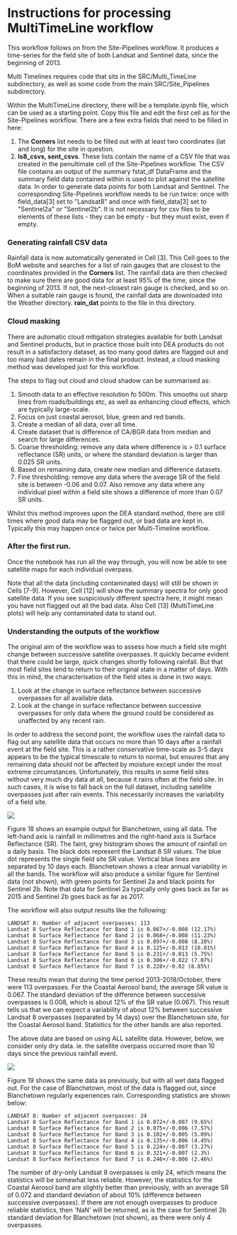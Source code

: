 <H1>Instructions for processing MultiTimeLine workflow</H1>

This workflow follows on from the Site-Pipelines workflow. It produces a
time-series for the field site of both Landsat and Sentinel data, since the
beginning of 2013.

Multi Timelines requires code that sits in the SRC/Multi_TimeLine
subdirectory, as well as some code from the main SRC/Site_Pipelines
subdirectory.

Within the MultiTimeLine directory, there will be a template.ipynb file,
which can be used as a starting point. Copy this file and edit the first cell
as for the Site-Pipelines workflow. There are a few extra fields that need to
be filled in here:
<OL>
    <LI>The <B>Corners</B> list needs to be filled out with at least two
        coordinates (lat and long) for the site in question.</LI>
    <LI><B>ls8_csvs, sent_csvs</B>. These lists contain the name of a CSV file
        that was created in the penultimate cell of the Site-Pipelines workflow.
        The CSV file contains an output of the summary fstat_df DataFrame and
        the summary field data contained within is used to plot against the
        satellite data. In order to generate data points for both Landsat and
        Sentinel. The corresponding Site-Pipelines workflow needs to be run
        twice: once with field_data[3] set to "Landsat8" and once with
        field_data[3] set to "Sentinel2a" or "Sentinel2b". It is not necessary
        for csv files to be elements of these lists - they can be empty - but
        they must exist, even if empty.</LI>
</OL>

### Generating rainfall CSV data

Rainfall data is now automatically generated in Cell [3]. This Cell goes to the
BoM website and searches for a list of rain gauges that are closest to the
coordinates provided in the <B>Corners</B> list. The rainfall data are then
checked to make sure there are good data for at least 95% of the time, since the
beginning of 2013. If not, the next-closest rain gauge is checked, and so on.
When a suitable rain gauge is found, the rainfall data are downloaded into the
Weather directory. <B>rain_dat</B> points to the file in this directory.

### Cloud masking
There are automatic cloud mitigation strategies available for both Landsat and
Sentinel products, but in practice those built into DEA products do not result
in a satisfactory dataset, as too many good dates are flagged out and too many
bad dates remain in the final product. Instead, a cloud masking method was
developed just for this workflow.<P>

The steps to flag out cloud and cloud shadow can be summarised as:
<OL>
    <LI>Smooth data to an effective resolution fo 500m. This smooths out sharp
        lines from roads/buildings etc, as well as enhancing cloud effects,
        which are typically large-scale.</LI>
    <LI>Focus on just coastal aerosol, blue, green and red bands.</LI>
    <LI>Create a median of all data, over all time.</LI>
    <LI>Create dataset that is difference of CA/BGR data from median and search
        for large differences.</LI>
    <LI>Coarse thresholding: remove any data where difference is > 0.1 surface
        reflectance (SR) units, or where the standard deviation is larger than
        0.025 SR units.</LI>
    <LI>Based on remaining data, create new median and difference
        datasets.</LI>
    <LI>Fine thresholding: remove any data where the average SR of the field
        site is between -0.06 and 0.07. Also remove any data where any
        individual pixel within a field site shows a difference of more than
        0.07 SR units.</LI>
</OL>

Whilst this method improves upon the DEA standard method, there are still times
where good data may be flagged out, or bad data are kept in. Typically this may
happen once or twice per Multi-Timeline workflow.

### After the first run.

Once the notebook has run all the way through, you will now be able to see
satellite maps for each individual overpass.

Note that all the data
(including contaminated days) will still be shown in Cells [7-9]. However,
Cell [12] will show the summary spectra for only good satellite data. If you
see suspiciously different spectra here, it might mean you have not flagged out
all the bad data. Also Cell [13] (MultiTimeLine plots) will help any
contaminated data to stand out.

### Understanding the outputs of the workflow

The original aim of the workflow was to assess how much a field site might
change between successive satellite overpasses. It quickly became evident that
there could be large, quick changes shortly following rainfall. But that most
field sites tend to return to their original state in a matter of days. With
this in mind, the characterisation of the field sites is done in two ways:
<OL>
    <LI>Look at the change in surface reflectance between successive overpasses
        for all available data.</LI>
    <LI>Look at the change in surface reflectance between successive overpasses
        for only data where the ground could be considered as unaffected by any
        recent rain.</LI>
</OL>
In order to address the second point, the workflow uses the rainfall data to
flag out any satellite data that occurs no more than 10 days after a rainfall
event at the field site. This is a rather conservative time-scale as 3-5 days
appears to be the typical timescale to return to normal, but ensures that any
remaining data should not be affected by moisture except under the most extreme
circumstances. Unfortunately, this results in some field sites without very
much dry data at all, because it rains often at the field site. In such cases,
it is wise to fall back on the full dataset, including satellite overpasses
just after rain events. This necessarily increases the variability of a field
site.<P>

<IMG SRC='GitRepoFiles/Example/BLA_22APR18_LS8_Fig18_MultiTimeLine.png'>

Figure 18 shows an
example output for Blanchetown, using all data. The left-hand axis is rainfall
in millimetres and the right-hand axis is Surface Reflectance (SR). The faint,
grey histogram shows the amount of rainfall on a daily basis. The black dots
represent the Landsat 8 SR values. The blue dot represents the single field site
SR value. Vertical blue lines are separated by 10 days each. Blanchetown shows
a clear annual variability in all the bands. The workflow will also produce a
similar figure for Sentinel data (not shown), with green points for Sentinel 2a
and black points for Sentinel 2b. Note that data for Sentinel 2a typically only
goes back as far as 2015 and Sentinel 2b goes back as far as 2017.<P>

The workflow will also output results like the following:<BR>
```
LANDSAT 8: Number of adjacent overpasses: 113
Landsat 8 Surface Reflectance for Band 1 is 0.067+/-0.008 (12.17%)
Landsat 8 Surface Reflectance for Band 2 is 0.068+/-0.008 (11.23%)
Landsat 8 Surface Reflectance for Band 3 is 0.097+/-0.008 (8.28%)
Landsat 8 Surface Reflectance for Band 4 is 0.125+/-0.013 (10.01%)
Landsat 8 Surface Reflectance for Band 5 is 0.231+/-0.013 (5.75%)
Landsat 8 Surface Reflectance for Band 6 is 0.306+/-0.022 (7.07%)
Landsat 8 Surface Reflectance for Band 7 is 0.228+/-0.02 (8.85%)
```
These results mean that during the time period 2013-2018/October, there were
113 overpasses. For the Coastal Aerosol band, the average SR value is 0.067.
The standard deviation of the difference between successive overpasses is
0.008, which is about 12% of the SR value (0.067). This result tells us that we
can expect a variability of about 12% between successive Landsat 8 overpasses
(separated by 14 days) over the Blanchetown site, for the Coastal Aerosol band.
Statistics for the other bands are also reported.<P>

The above data are based on using ALL satellite data. However, below, we
consider only dry data. ie. the satellite overpass occurred more than 10 days
since the previous rainfall event.

<IMG SRC='GitRepoFiles/Example/BLA_22APR18_LS8_Fig19_MultiTimeLine.png'>

Figure 19
shows the same data as previously, but with all wet data flagged out. For the
case of Blanchetown, most of the data is flagged out, since Blanchetown
regularly experiences rain. Corresponding statistics are shown below:<BR>
```
LANDSAT 8: Number of adjacent overpasses: 24
Landsat 8 Surface Reflectance for Band 1 is 0.072+/-0.007 (9.65%)
Landsat 8 Surface Reflectance for Band 2 is 0.075+/-0.006 (7.57%)
Landsat 8 Surface Reflectance for Band 3 is 0.102+/-0.005 (5.09%)
Landsat 8 Surface Reflectance for Band 4 is 0.135+/-0.006 (4.45%)
Landsat 8 Surface Reflectance for Band 5 is 0.224+/-0.007 (3.27%)
Landsat 8 Surface Reflectance for Band 6 is 0.321+/-0.007 (2.3%)
Landsat 8 Surface Reflectance for Band 7 is 0.246+/-0.006 (2.46%)
```

The number of dry-only Landsat 8 overpasses is only 24, which means the
statistics will be somewhat less reliable. However, the statistics for the
Coastal Aerosol band are slightly better than previously, with an average
SR of 0.072 and standard deviation of about 10% (difference between successive
overpasses). If there are not enough overpasses to produce reliable statistics,
then 'NaN' will be returned, as is the case for Sentinel 2b standard deviation
for Blanchetown (not shown), as there were only 4 overpasses.

